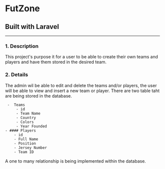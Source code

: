 # FutZone
## Built with Laravel
---------------------
### 1. Description
This project's purpose it for a user to be able to create their own teams and players and have them stored in the desired team.

### 2. Details
 The admin wil be able to edit and delete the teams and/or players, the user will be able to view and insert a new team or player.
 There are two table taht are being stored in the database.
 
     -  Teams
         - id
         - Team Name
         - Country
         - Colors
         - Year Founded
    - #### Players
        - id
        - Full Name
        - Position
        - Jersey Number
        - Team ID
A one to many relationship is being implemented within the database.
